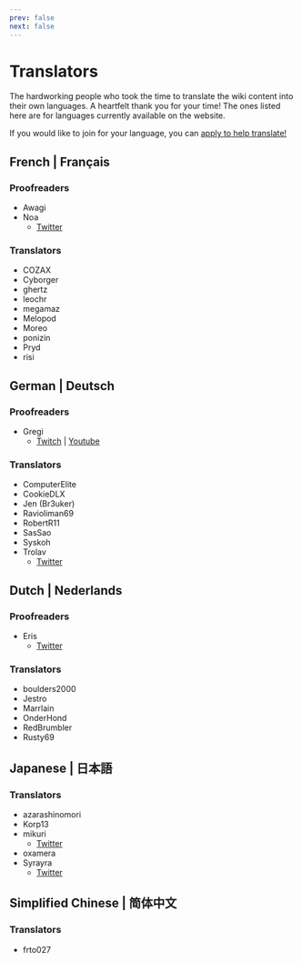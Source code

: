 ```yaml
---
prev: false
next: false
---
```


# Translators

The hardworking people who took the time to translate the wiki content into their own languages. A heartfelt thank you
for your time! The ones listed here are for languages currently available on the website.

If you would like to join for your language, you can [apply to help translate!](https://forms.gle/e3BqA3poMjESARe76)

## French | Français

### Proofreaders

- Awagi
- Noa
  - [Twitter](https://twitter.com/AarcNoa)

### Translators

- COZAX
- Cyborger
- ghertz
- leochr
- megamaz
- Melopod
- Moreo
- ponizin
- Pryd
- risi

## German | Deutsch

### Proofreaders

- Gregi
  - [Twitch](https://www.twitch.tv/grregi) | [Youtube](https://www.youtube.com/user/gregiplays)

### Translators

- ComputerElite
- CookieDLX
- Jen (Br3uker)
- Ravioliman69
- RobertR11
- SasSao
- Syskoh
- Trolav
  - [Twitter](https://twitter.com/Trolav1)

## Dutch | Nederlands

### Proofreaders

- Eris
  - [Twitter](https://twitter.com/ErisApps)

### Translators

- boulders2000
- Jestro
- Marrlain
- OnderHond
- RedBrumbler
- Rusty69

## Japanese | 日本語

### Translators

- azarashinomori
- Korp13
- mikuri
  - [Twitter](https://twitter.com/mikuri_kuri)
- oxamera
- Syrayra
  - [Twitter](https://twitter.com/Syrayra)

## Simplified Chinese | 简体中文

### Translators

- frto027
